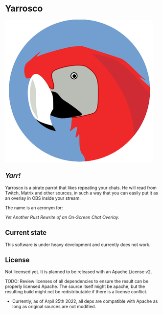 Yarrosco
============

![Meet Yarrosco](yarrosco_logo.png)

*Yarr!*
-------

Yarrosco is a pirate parrot that likes repeating your chats. He will read from Twitch, Matrix and other sources, in such a way that you can easily put it as an overlay in OBS inside your stream.

The name is an acronym for:

*Yet Another Rust Rewrite of an On-Screen Chat Overlay.*


Current state
--------------

This software is under heavy development and currently does not work.

License
--------

Not licensed yet. It is planned to be released with an Apache License v2.

TODO: Review licenses of all dependencies to ensure the result can be properly
licensed Apache. The source itself might be apache, but the resulting build 
might not be redistributable if there is a license conflict.

* Currently, as of Arpil 25th 2022, all deps are compatible with Apache as long
as original sources are not modified.

